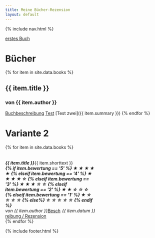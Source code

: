 ```yaml
---
title: Meine Bücher-Rezension
layout: default
---
```

{% include nav.html %}

[erstes Buch](_includes/buch_eins.md)
# Bücher
{% for item in site.data.books %}
## {{ item.title }}
### von **{{ item.author }}**
<a href="{{ item.summary }}">Buchbeschreibung</a>
[Test](books/buch_eins.md)
[Test zwei]({{ item.summary }})
{% endfor %}

# Variante 2
<div class="row row-cols-1 row-cols-md-4 g-4">
{% for item in site.data.books %}
<div class="col">
    <div class="card shadow-lg p-3 mb-5 bg-body rounded" style="width: 18rem;">
      <div class="card-body">
        <h5 class="card-title">
            <span style="float: left;">{{ item.title }}</span>
            <span class="badge bg-dark" style="float: right;">
{% if item.bewertung == '5' %}
&#9733; &#9733; &#9733; &#9733; &#9733;
{% elseif item.bewertung == '4' %}
&#9733; &#9733; &#9733; &#9733; &#9734;
{% elseif item.bewertung == '3' %}
&#9733; &#9733; &#9733; &#9734; &#9734;
{% elseif item.bewertung == '2' %}
&#9733; &#9733; &#9734; &#9734; &#9734;
{% elseif item.bewertung == '1' %}
&#9733; &#9734; &#9734; &#9734; &#9734;
{% else%}
&#9734; &#9734; &#9734; &#9734; &#9734;
{% endif %}
            </span> 
        </h5>
        <h6 class="card-subtitle mb-2 text-muted">
            <span style="float: left;">von {{ item.author }}</span> <span style="float: right;"> {{ item.datum }}</span>
        </h6>
        <p class="card-text">{{ item.shorttext }}</p>
        <a href="{{ item.id }}.md" class="btn btn-primary">Beschreibung / Rezension</a>
      </div>
    </div>
</div>
{% endfor %}
</div>

{% include footer.html %}